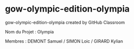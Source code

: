 # gow-olympic-edition-olympia
gow-olympic-edition-olympia created by GitHub Classroom

Nom du Projet : Olympia

Membres : DEMONT Samuel / SIMON Loic / GIRARD Kylian

